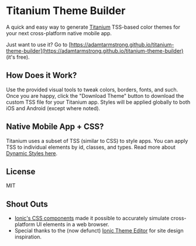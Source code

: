 # Titanium Theme Builder

A quick and easy way to generate [Titanium](https://www.appcelerator.com/mobile-app-development-products/) TSS-based color themes for your next cross-platform native mobile app.

Just want to use it? Go to [https://adamtarmstrong.github.io/titanium-theme-builder](https://adamtarmstrong.github.io/titanium-theme-builder) (it's free).

## How Does it Work?

Use the provided visual tools to tweak colors, borders, fonts, and such. Once you are happy, click the "Download Theme" button to download the custom TSS file for your Titanium app. Styles will be applied globally to both iOS and Android (except where noted).

## Native Mobile App + CSS?

Titanium uses a subset of TSS (similar to CSS) to style apps. You can apply TSS to individual elements by id, classes, and types. Read more about [Dynamic Styles here](https://docs.appcelerator.com/platform/latest/#!/guide/Dynamic_Styles).

## License

MIT

## Shout Outs

* [Ionic's CSS components](http://ionicframework.com/docs/components/) made it possible to accurately simulate cross-platform UI elements in a web browser.
* Special thanks to the (now defunct) [Ionic Theme Editor](https://github.com/pbernasconi/ionic-theme-editor) for site design inspiration.
